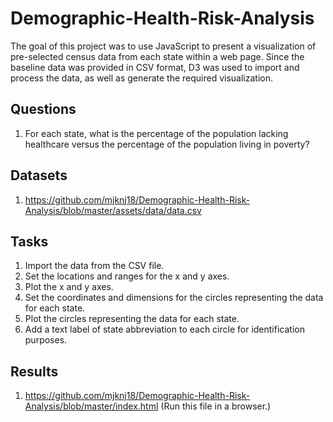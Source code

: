 # Demographic-Health-Risk-Analysis

The goal of this project was to use JavaScript to present a visualization of pre-selected census data from each state within a web page. Since the baseline data was provided in CSV format, D3 was used to import and process the data, as well as generate the required visualization.

## Questions

1. For each state, what is the percentage of the population lacking healthcare versus the percentage of the population living in poverty?

## Datasets

1. https://github.com/mjknj18/Demographic-Health-Risk-Analysis/blob/master/assets/data/data.csv

## Tasks

1. Import the data from the CSV file.
2. Set the locations and ranges for the x and y axes.
3. Plot the x and y axes.
4. Set the coordinates and dimensions for the circles representing the data for each state.
5. Plot the circles representing the data for each state.
6. Add a text label of state abbreviation to each circle for identification purposes.

## Results

1. https://github.com/mjknj18/Demographic-Health-Risk-Analysis/blob/master/index.html (Run this file in a browser.)